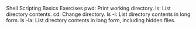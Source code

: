 Shell Scripting Basics Exercises
pwd: Print working directory.
ls: List directory contents.
cd: Change directory.
ls -l: List directory contents in long form.
ls -la: List directory contents in long form, including hidden files.